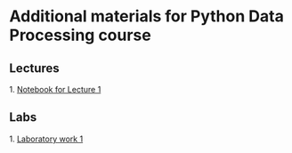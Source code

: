 # Additional materials for Python Data Processing course
## Lectures
<p>1. <a href="https://github.com/svniko/data_processing/blob/main/notebooks/Lecture_1.ipynb">Notebook for Lecture 1</a><p>

## Labs
<p>1. <a href="https://github.com/svniko/data_processing/blob/main/Labs/Lab_1_en.pdf">Laboratory work 1</a><p>
